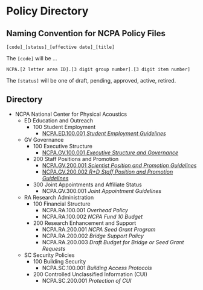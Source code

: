 # Policy Directory

## Naming Convention for NCPA Policy Files

`[code]_[status]_[effective date]_[title]`

The `[code]` will be ...

 `NCPA.[2 letter area ID].[3 digit group number].[3 digit item number]`

 The `[status]` will be one of draft, pending, approved, active, retired. 

## Directory

- NCPA National Center for Physical Acoustics
  - ED Education and Outreach
    - 100 Student Employment
      - [NCPA.ED.100.001 *Student Employment Guidelines*](ncpa:ed:100:001)
  - GV Governance
    - 100 Executive Structure
      - [NCPA.GV.100.001 *Executive Structure and Governance*](ncpa.gv.100.001)
    - 200 Staff Positions and Promotion
      - [NCPA.GV.200.001 *Scientist Position and Promotion Guidelines*](ncpa.gv.200.001)
      - [NCPA.GV.200.002 *R+D Staff Position and Promotion Guidelines*](ncpa.gv.200.002)
    - 300 Joint Appointments and Affiliate Status
      - NCPA.GV.300.001 *Joint Appointment Guidelines*
  - RA Research Administration
    - 100 Financial Structure
      - NCPA.RA.100.001 *Overhead Policy*
      - NCPA.RA.100.002 *NCPA Fund 10 Budget*
    - 200 Research Enhancement and Support
      - NCPA.RA.200.001 *NCPA Seed Grant Program*
      - NCPA.RA.200.002 *Bridge Support Policy*
      - NCPA.RA.200.003 *Draft Budget for Bridge or Seed Grant Requests*
  - SC Security Policies
    - 100 Building Security
      - NCPA.SC.100.001 *Building Access Protocols*
    - 200 Controlled Unclassified Information (CUI)
      - NCPA.SC.200.001 *Protection of CUI*

<!-- ## Things That Need Work Next

- [ ] **NCPA.ED.100.001 needs immediate revision based on current pay structure and "temp employment" policies within HR.**
- [ ] Create NCPA.GV.300.002  *Affiliate Status Definition and Expectations*
  - My idea is that ... "affiliation" does not assume allocation of physical space within the building nor does it expect a share of indirect costs generated except in the case of funding support for NCPA scientist or staff through a re-grant process.
- [ ] Note in NCPA.GV.300.001 that "Joint Appointment" implies affiliate status but affiliate status does not imply a joint appointment.
- [ ] Currently we lack any written policy on
  - space allocation
  - executive committee membership/rotation
  - advisory board membership/rotation/duties -->